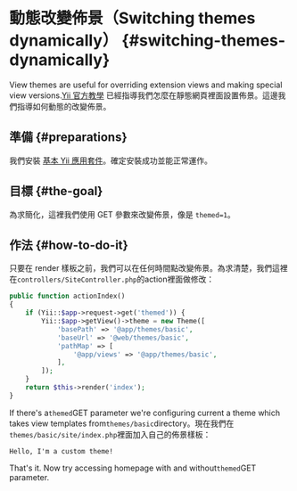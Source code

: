 # 動態改變佈景（Switching themes dynamically） {#switching-themes-dynamically}

View themes are useful for overriding extension views and making special view versions.[Yii 官方教學](http://www.yiiframework.com/doc-2.0/guide-output-theming.html) 已經指導我們怎麼在靜態網頁裡面設置佈景。這邊我們指導如何動態的改變佈景。

## 準備 {#preparations}

我們安裝  [基本 Yii 應用套件](http://www.yiiframework.com/doc-2.0/guide-start-installation.html)。確定安裝成功並能正常運作。

## 目標 {#the-goal}

為求簡化，這裡我們使用 GET 參數來改變佈景，像是 `themed=1`。

## 作法 {#how-to-do-it}

只要在 render 樣板之前，我們可以在任何時間點改變佈景。為求清楚，我們這裡在`controllers/SiteController.php`的action裡面做修改：

```php
public function actionIndex()
{
    if (Yii::$app->request->get('themed')) {
        Yii::$app->getView()->theme = new Theme([
            'basePath' => '@app/themes/basic',
            'baseUrl' => '@web/themes/basic',
            'pathMap' => [
                '@app/views' => '@app/themes/basic',
            ],
        ]);
    }
    return $this->render('index');
}
```

If there's a`themed`GET parameter we're configuring current a theme which takes view templates from`themes/basic`directory。現在我們在`themes/basic/site/index.php`裡面加入自己的佈景樣板：

```
Hello, I'm a custom theme!
```

That's it. Now try accessing homepage with and without`themed`GET parameter.

